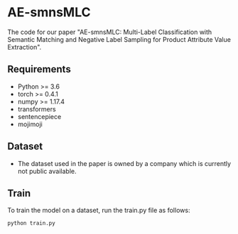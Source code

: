 # AE-smnsMLC
The code for our paper "AE-smnsMLC: Multi-Label Classification with Semantic Matching and Negative Label Sampling for Product Attribute Value Extraction".

## Requirements
+ Python >= 3.6
+ torch >= 0.4.1
+ numpy >= 1.17.4
+ transformers
+ sentencepiece
+ mojimoji

## Dataset
+ The dataset used in the paper is owned by a company which is currently not public available.

## Train
To train the model on a dataset, run the train.py file as follows:
```bash
python train.py
```
